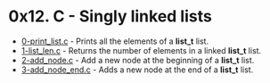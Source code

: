 # 0x12. C - Singly linked lists

- [0-print_list.c](https://github.com/CharlesMariga/alx-low_level_programming/blob/main/0x12-singly_linked_lists/0-print_list.c) - Prints all the elements of a **list_t** list.
- [1-list_len.c](https://github.com/CharlesMariga/alx-low_level_programming/blob/main/0x12-singly_linked_lists/1-list_len.c) - Returns the number of elements in a linked **list_t** list.
- [2-add_node.c](https://github.com/CharlesMariga/alx-low_level_programming/blob/main/0x12-singly_linked_lists/2-add_node.c) - Add a new node at the beginning of a **list_t** list.
- [3-add_node_end.c]() - Adds a new node at the end of a **list_t** list.
